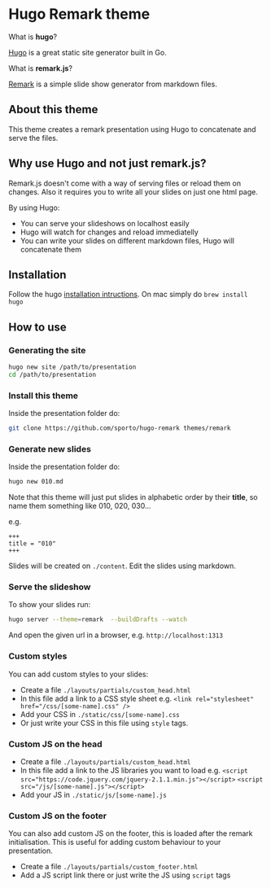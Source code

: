 # Hugo Remark theme

What is **hugo**?

[Hugo](http://gohugo.io/) is a great static site generator built in Go.

What is **remark.js**?

[Remark](https://github.com/gnab/remark) is a simple slide show generator from markdown files.

## About this theme

This theme creates a remark presentation using Hugo to concatenate and serve the files.

## Why use Hugo and not just remark.js?

Remark.js doesn't come with a way of serving files or reload them on changes. Also it requires you to write all your slides on just one html page.

By using Hugo:

- You can serve your slideshows on localhost easily
- Hugo will watch for changes and reload immediatelly
- You can write your slides on different markdown files, Hugo will concatenate them

## Installation

Follow the hugo [installation intructions](http://gohugo.io/). On mac simply do `brew install hugo`

## How to use

### Generating the site

```bash
hugo new site /path/to/presentation
cd /path/to/presentation
```

### Install this theme

Inside the presentation folder do:

```bash
git clone https://github.com/sporto/hugo-remark themes/remark
```

### Generate new slides

Inside the presentation folder do:

```bash
hugo new 010.md
```

Note that this theme will just put slides in alphabetic order by their __title__, so name them something like 010, 020, 030...

e.g.
```
+++
title = "010"
+++
```

Slides will be created on `./content`.
Edit the slides using markdown.

### Serve the slideshow

To show your slides run:

```bash
hugo server --theme=remark  --buildDrafts --watch
```

And open the given url in a browser, e.g. `http://localhost:1313`

### Custom styles

You can add custom styles to your slides:

- Create a file `./layouts/partials/custom_head.html`
- In this file add a link to a CSS style sheet e.g.
  `<link rel="stylesheet" href="/css/[some-name].css" />`
- Add your CSS in `./static/css/[some-name].css`
- Or just write your CSS in this file using `style` tags.

### Custom JS on the head

- Create a file `./layouts/partials/custom_head.html`
- In this file add a link to the JS libraries you want to load e.g.
  `<script src="https://code.jquery.com/jquery-2.1.1.min.js"></script>`
  `<script src="/js/[some-name].js"></script>`
- Add your JS in `./static/js/[some-name].js`


### Custom JS on the footer

You can also add custom JS on the footer, this is loaded after the remark initialisation. This is useful for adding custom behaviour to your presentation.

- Create a file `./layouts/partials/custom_footer.html`
- Add a JS script link there or just write the JS using `script` tags


